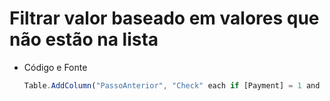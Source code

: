 # Filtrar valor baseado em valores que não estão na lista

-   Código e Fonte
    
    ```jsx
    Table.AddColumn("PassoAnterior", "Check" each if [Payment] = 1 and not(List.Contains([paycode],"BADDEBT","WRITEOF")) then "Paid" else "N/A")
